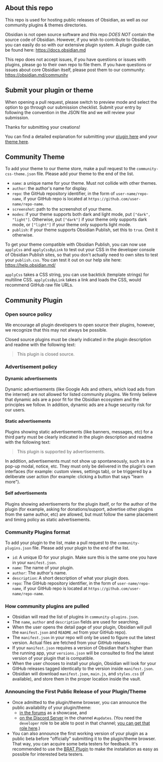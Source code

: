 ## About this repo

This repo is used for hosting public releases of Obsidian, as well as our community plugins & themes directories.

Obsidian is not open source software and this repo _DOES NOT_ contain the source code of Obsidian. However, if you wish to contribute to Obsidian, you can easily do so with our extensive plugin system. A plugin guide can be found here: https://docs.obsidian.md

This repo does not accept issues, if you have questions or issues with plugins, please go to their own repo to file them. If you have questions or issues about core Obsidian itself, please post them to our community: https://obsidian.md/community

## Submit your plugin or theme

When opening a pull request, please switch to preview mode and select the option to go through our submission checklist. Submit your entry by following the convention in the JSON file and we will review your submission.

Thanks for submitting your creations!

You can find a detailed explanation for submitting your [plugin here](https://publish.obsidian.md/hub/04+-+Guides%2C+Workflows%2C+%26+Courses/Guides/How+to+add+your+plugin+to+the+community+plugin+list) and your [theme here](https://publish.obsidian.md/hub/04+-+Guides%2C+Workflows%2C+%26+Courses/Guides/How+to+add+your+theme+to+the+community+theme+store).

## Community Theme

To add your theme to our theme store, make a pull request to the `community-css-theme.json` file. Please add your theme to the end of the list.

- `name`: a unique name for your theme. Must not collide with other themes.
- `author`: the author's name for display.
- `repo`: the GitHub repository identifier, in the form of `user-name/repo-name`, if your GitHub repo is located at `https://github.com/user-name/repo-name`.
- `screenshot`: path to the screenshot of your theme.
- `modes`: if your theme supports both dark and light mode, put `["dark", "light"]`. Otherwise, put `["dark"]` if your theme only supports dark mode, or  `["light"]` if your theme only supports light mode.
- `publish`: if your theme supports Obsidian Publish, set this to `true`. Omit it otherwise.

To get your theme compatible with Obsidian Publish, you can now use `applyCss` and `applyCssByLink` to test out your CSS in the developer console of Obsidian Publish sites, so that you don't actually need to own sites to test your `publish.css`. You can test it out on our help site here: https://help.obsidian.md/

`applyCss` takes a CSS string, you can use backtick (template strings) for multiline CSS. `applyCssByLink` takes a link and loads the CSS, would recommend GitHub raw file URLs.

## Community Plugin

### Open source policy

We encourage all plugin developers to open source their plugins, however, we recognize that this may not always be possible.

Closed source plugins must be clearly indicated in the plugin description and readme with the following text:

> This plugin is closed source.

### Advertisement policy

#### Dynamic advertisements

Dynamic advertisements (like Google Ads and others, which load ads from the internet) are not allowed for listed community plugins. We firmly believe that dynamic ads are a poor fit for the Obsidian ecosystem and the principles we follow. In addition, dynamic ads are a huge security risk for our users.

#### Static advertisements

Plugins showing static advertisements (like banners, messages, etc) for a third party must be clearly indicated in the plugin description and readme with the following text:

> This plugin is supported by advertisements.

In addition, advertisements must not show up spontaneously, such as in a pop-up modal, notice, etc. They must only be delivered in the plugin's own interfaces (for example: custom views, settings tab), or be triggered by a deliberate user action (for example: clicking a button that says "learn more").

#### Self advertisements

Plugins showing advertisements for the plugin itself, or for the author of the plugin (for example, asking for donations/support, advertise other plugins from the same author, etc) are allowed, but must follow the same placement and timing policy as static advertisements.

### Community Plugins format

To add your plugin to the list, make a pull request to the `community-plugins.json` file. Please add your plugin to the end of the list.

- `id`: A unique ID for your plugin. Make sure this is the same one you have in your `manifest.json`.
- `name`: The name of your plugin.
- `author`: The author's name.
- `description`: A short description of what your plugin does.
- `repo`: The GitHub repository identifier, in the form of `user-name/repo-name`, if your GitHub repo is located at `https://github.com/user-name/repo-name`.

### How community plugins are pulled

- Obsidian will read the list of plugins in `community-plugins.json`.
- The `name`, `author` and `description` fields are used for searching.
- When the user opens the detail page of your plugin, Obsidian will pull the `manifest.json` and `README.md` from your GitHub repo).
- The `manifest.json` in your repo will only be used to figure out the latest version. Actual files are fetched from your GitHub releases.
- If your `manifest.json` requires a version of Obsidian that's higher than the running app, your `versions.json` will be consulted to find the latest version of your plugin that is compatible.
- When the user chooses to install your plugin, Obsidian will look for your GitHub releases tagged identically to the version inside `manifest.json`.
- Obsidian will download `manifest.json`, `main.js`, and `styles.css` (if available), and store them in the proper location inside the vault.

### Announcing the First Public Release of your Plugin/Theme

- Once admitted to the plugin/theme browser, you can announce the public availability of your plugin/theme:
  - [in the forums](https://forum.obsidian.md/c/share-showcase/9) as a showcase, and
  - [on the Discord Server](https://discord.gg/veuWUTm) in the channel `#updates`. (You need the `developer` role to be able to post in that channel; [you can get that role here](https://discord.com/channels/686053708261228577/702717892533157999/830492034807758859).)
- You can also announce the first working version of your plugin as a public beta before "officially" submitting it to the plugin/theme browser. That way, you can acquire some beta testers for feedback. It's recommended to use the [BRAT Plugin](https://obsidian.md/plugins?id=obsidian42-brat) to make the installation as easy as possible for interested beta testers.
